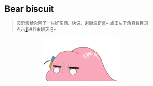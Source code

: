 # Bear biscuit

> 波奇酱给你带了一些好东西，快说，谢谢波奇酱~
> 点击左下角查看目录  
> 点击[🐧](http://qm.qq.com/cgi-bin/qm/qr?_wv=1027&k=bLUWoAmORMaCrGR5bxeA4tF967jkS7my&authKey=2qRnyVMXaf8tsBNujVX1qpqgP9Js8C1zFL7%2Bv4Xx4cQK68NVBONxZXbC8qBD%2BC0j&noverify=0&group_code=828718344)进群来聊天吧~    
<div align=center  >
<img src="img/bocchi.gif" width="50%"/>
</div>

